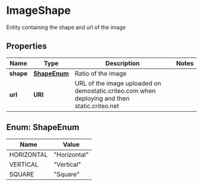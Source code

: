 

# ImageShape

Entity containing the shape and url of the image

## Properties

Name | Type | Description | Notes
------------ | ------------- | ------------- | -------------
**shape** | [**ShapeEnum**](#ShapeEnum) | Ratio of the image | 
**url** | **URI** | URL of the image uploaded on demostatic.criteo.com when deploying and then static.criteo.net | 



## Enum: ShapeEnum

Name | Value
---- | -----
HORIZONTAL | &quot;Horizontal&quot;
VERTICAL | &quot;Vertical&quot;
SQUARE | &quot;Square&quot;



